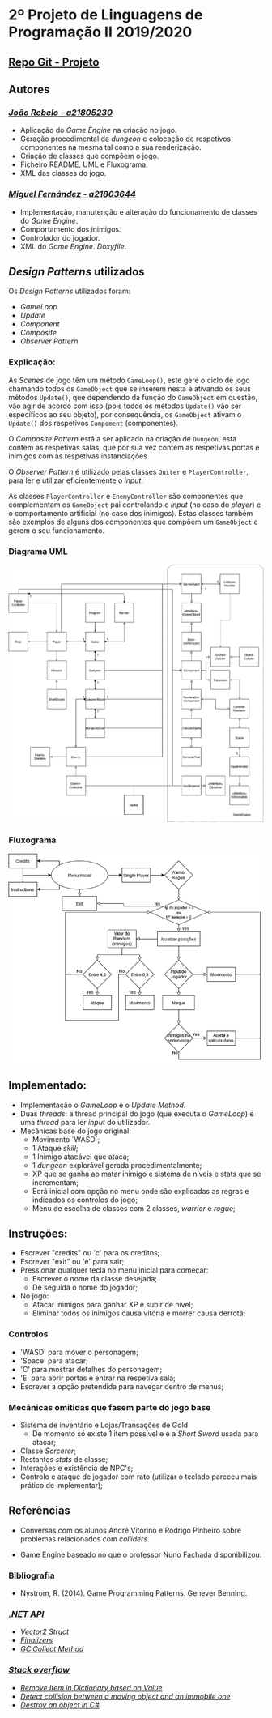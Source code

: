 # 2º Projeto de Linguagens de Programação II 2019/2020

## [Repo Git - Projeto](https://github.com/JBernardoRebelo/Projeto2_LPII_Fernandez_Rebelo)

## Autores

### *[João Rebelo - a21805230](https://github.com/JBernardoRebelo)*

- Aplicação do *Game Engine* na criação no jogo.
- Geração procedimental da *dungeon* e colocação de respetivos
componentes na mesma tal como a sua renderização.
- Criação de classes que compõem o jogo.
- Ficheiro README, UML e Fluxograma.
- XML das classes do jogo.

### *[Miguel Fernández - a21803644](https://github.com/MizuRyujin)*

- Implementação, manutenção e alteração do funcionamento de classes
do *Game Engine*.
- Comportamento dos inimigos.
- Controlador do jogador.
- XML do *Game Engine*. *Doxyfile*.

## *Design Patterns* utilizados

Os *Design Patterns* utilizados foram:

- *GameLoop*
- *Update*
- *Component*
- *Composite*
- *Observer Pattern*

### Explicação:

As *Scenes* de jogo têm um método `GameLoop()`, este gere o ciclo de jogo
chamando todos os `GameObject` que se inserem nesta e ativando os seus
métodos `Update()`, que dependendo da função do `GameObject` em questão, vão
agir de acordo com isso (pois todos os métodos `Update()` vão ser
específicos ao seu objeto), por consequência, os `GameObject` ativam o
`Update()` dos respetivos `Compoment` (componentes).

O *Composite Pattern* está a ser aplicado na criação de `Dungeon`, esta
contem as respetivas salas, que por sua vez contém as respetivas portas e
inimigos com as respetivas instanciações.

O *Observer Pattern* é utilizado pelas classes `Quiter` e
`PlayerController`, para ler e utilizar eficientemente o *input*.

As classes `PlayerController` e `EnemyController` são componentes que
complementam os `GameObject` pai controlando o *input* (no caso do *player*)
 e o comportamento artificial (no caso dos inimigos). Estas classes também
 são exemplos de alguns dos componentes que compõem um `GameObject` e gerem
 o seu funcionamento.

### Diagrama UML

![](DiabloUml.png)

### Fluxograma

![](DiabloFlux.png)

## **Implementado:**

- Implementação o *GameLoop* e o *Update Method*.
- Duas *threads*: a thread principal do jogo (que executa o *GameLoop*) e
uma *thread* para ler *input* do utilizador.
- Mecânicas base do jogo original:
  - Movimento ´WASD´;
  - 1 Ataque *skill*;
  - 1 Inimigo atacável que ataca;
  - 1 *dungeon* explorável gerada procedimentalmente;
  - XP que se ganha ao matar inimigo e sistema de níveis e stats que se
incrementam;
  - Ecrã inicial com opção no menu onde são explicadas as regras e
 indicados os controlos do jogo;
  - Menu de escolha de classes com 2 classes,  *warrior* e *rogue*;

## **Instruções:**

- Escrever "credits" ou 'c' para os creditos;
- Escrever "exit" ou 'e' para sair; 
- Pressionar qualquer tecla no menu inicial para começar:
  - Escrever o nome da classe desejada;
  - De seguida o nome do jogador;
- No jogo:
  - Atacar inimigos para ganhar XP e subir de nível;
  - Eliminar todos os inimigos causa vitória e morrer causa derrota;

### Controlos

- 'WASD' para mover o personagem;
- 'Space' para atacar;
- 'C' para mostrar detalhes do personagem;
- 'E' para abrir portas e entrar na respetiva sala;
- Escrever a opção pretendida para navegar dentro de menus;

### **Mecânicas omitidas que fasem parte do jogo base**

- Sistema de inventário e Lojas/Transações de Gold
  - De momento só existe 1 item possível e é a _Short Sword_ usada para atacar;
- Classe _Sorcerer_;
- Restantes _stats_ de classe;
- Interações e existência de NPC's;
- Controlo e ataque de jogador com rato (utilizar o teclado pareceu mais prático de implementar);

## Referências

- Conversas com os alunos André Vitorino e Rodrigo Pinheiro sobre problemas 
relacionados com *colliders*.

- Game Engine baseado no que o professor Nuno Fachada disponibilizou. 

### Bibliografia

- Nystrom, R. (2014). Game Programming Patterns. Genever Benning.

### *[.NET API](https://docs.microsoft.com/en-us/dotnet/api/?view=netcore-2.2)*

- *[Vector2 Struct](https://docs.microsoft.com/en-us/dotnet/api/system.numerics.vector2?view=netframework-4.8)*
- *[Finalizers ](https://docs.microsoft.com/en-us/dotnet/csharp/programming-guide/classes-and-structs/destructors)*
- *[GC.Collect Method](https://docs.microsoft.com/en-us/dotnet/api/system.gc.collect?view=netframework-4.8)*

### *[Stack overflow](https://stackoverflow.com/)*

- *[Remove Item in Dictionary based on Value](https://stackoverflow.com/questions/1636885/remove-item-in-dictionary-based-on-value)*
- *[Detect collision between a moving object and an immobile one](https://stackoverflow.com/questions/3195495/detect-collision-between-a-moving-object-and-an-immobile-one)*
- *[Destroy an object in C#](https://stackoverflow.com/questions/25764965/destroy-an-object-in-c-sharp/25765055)*
